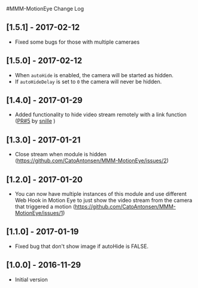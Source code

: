 #MMM-MotionEye Change Log

## [1.5.1] - 2017-02-12

- Fixed some bugs for those with multiple cameraes

## [1.5.0] - 2017-02-12

- When `autoHide` is enabled, the camera will be started as hidden.
- If `autoHideDelay` is set to `0` the camera will never be hidden.

## [1.4.0] - 2017-01-29

- Added functionality to hide video stream remotely with a link function ([PR#5](https://github.com/CatoAntonsen/MMM-MotionEye/pull/5) by [snille](https://github.com/snille) )

## [1.3.0] - 2017-01-21

- Close stream when module is hidden (https://github.com/CatoAntonsen/MMM-MotionEye/issues/2)

## [1.2.0] - 2017-01-20

- You can now have multiple instances of this module and use different Web Hook in Motion Eye to just show the video stream from the camera that triggered a motion (https://github.com/CatoAntonsen/MMM-MotionEye/issues/1)

## [1.1.0] - 2017-01-19

- Fixed bug that don't show image if autoHide is FALSE.

## [1.0.0] - 2016-11-29

- Initial version
